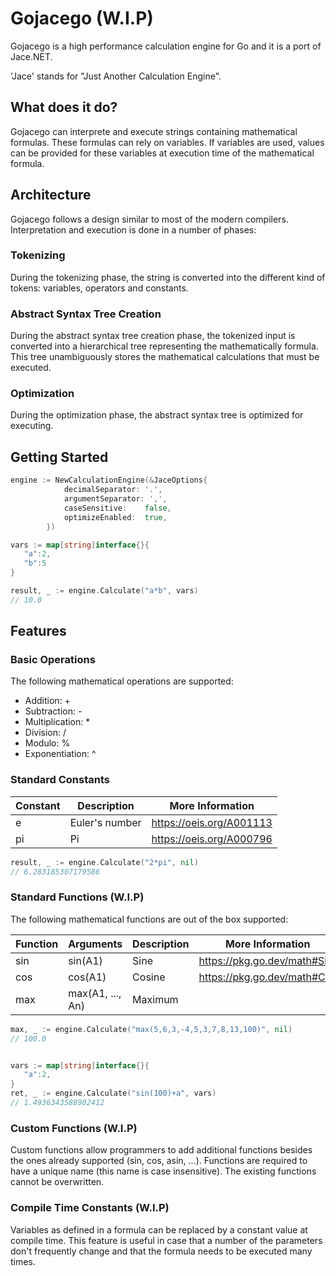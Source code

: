 # Gojacego (W.I.P)
Gojacego is a high performance calculation engine for Go and it is a port of Jace.NET. 

'Jace' stands for "Just Another Calculation Engine".
 
## What does it do?
Gojacego can interprete and execute strings containing mathematical formulas. These formulas can rely on variables. If variables are used, values can be provided for these variables at execution time of the mathematical formula.

## Architecture
Gojacego follows a design similar to most of the modern compilers. Interpretation and execution is done in a number of phases:

### Tokenizing
During the tokenizing phase, the string is converted into the different kind of tokens: variables, operators and constants.
### Abstract Syntax Tree Creation
During the abstract syntax tree creation phase, the tokenized input is converted into a hierarchical tree representing the mathematically formula. This tree unambiguously stores the mathematical calculations that must be executed.
### Optimization
During the optimization phase, the abstract syntax tree is optimized for executing.

## Getting Started 

```go
engine := NewCalculationEngine(&JaceOptions{
			decimalSeparator: '.',
			argumentSeparator: ',',
			caseSensitive:    false,
			optimizeEnabled:  true,
		})

vars := map[string]interface{}{
   "a":2,
   "b":5
}

result, _ := engine.Calculate("a*b", vars)
// 10.0
```

## Features

### Basic Operations 

The following mathematical operations are supported:
* Addition: +
* Subtraction: -
* Multiplication: *
* Division: /
* Modulo: %
* Exponentiation: ^

### Standard Constants

| Constant        |  Description | More Information |
| ------------- | -------|----|
| e |   Euler's number  | https://oeis.org/A001113 |
| pi |   Pi| https://oeis.org/A000796 |

```go
result, _ := engine.Calculate("2*pi", nil)
// 6.283185307179586
```

### Standard Functions (W.I.P)

The following mathematical functions are out of the box supported:

| Function      | Arguments  |  Description | More Information |
| ------------- |-------------| -------|----|
| sin | sin(A1)|  Sine  | https://pkg.go.dev/math#Sin |
| cos | cos(A1)|  Cosine| https://pkg.go.dev/math#Cos |
| max| max(A1, ..., An)|Maximum||


```go
max, _ := engine.Calculate("max(5,6,3,-4,5,3,7,8,13,100)", nil)
// 100.0


vars := map[string]interface{}{
   "a":2,
}
ret, _ := engine.Calculate("sin(100)+a", vars)
// 1.4936343588902412
```

### Custom Functions (W.I.P)

Custom functions allow programmers to add additional functions besides the ones already supported (sin, cos, asin, …). Functions are required to have a unique name (this name is case insensitive). The existing functions cannot be overwritten.

### Compile Time Constants (W.I.P)

Variables as defined in a formula can be replaced by a constant value at compile time. This feature is useful in case that a number of the parameters don't frequently change and that the formula needs to be executed many times.


